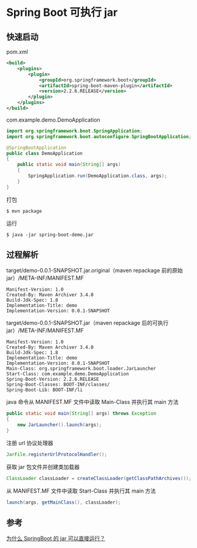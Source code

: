 # Spring Boot 可执行 jar

## 快速启动
pom.xml
```xml
<build>
    <plugins>
        <plugin>
            <groupId>org.springframework.boot</groupId>
            <artifactId>spring-boot-maven-plugin</artifactId>
            <version>2.2.6.RELEASE</version>
        </plugin>
    </plugins>
</build>
```

com.example.demo.DemoApplication
```java
import org.springframework.boot.SpringApplication;
import org.springframework.boot.autoconfigure.SpringBootApplication;

@SpringBootApplication
public class DemoApplication
{
    public static void main(String[] args)
    {
        SpringApplication.run(DemoApplication.class, args);
    }
}
```

打包
```shell
$ mvn package
```

运行
```shell
$ java -jar spring-boot-demo.jar
```

## 过程解析

target/demo-0.0.1-SNAPSHOT.jar.original（maven repackage 前的原始 jar）/META-INF/MANIFEST.MF
```
Manifest-Version: 1.0
Created-By: Maven Archiver 3.4.0
Build-Jdk-Spec: 1.8
Implementation-Title: demo
Implementation-Version: 0.0.1-SNAPSHOT
```

target/demo-0.0.1-SNAPSHOT.jar（maven repackage 后的可执行 jar）/META-INF/MANIFEST.MF
```
Manifest-Version: 1.0
Created-By: Maven Archiver 3.4.0
Build-Jdk-Spec: 1.8
Implementation-Title: demo
Implementation-Version: 0.0.1-SNAPSHOT
Main-Class: org.springframework.boot.loader.JarLauncher
Start-Class: com.example.demo.DemoApplication
Spring-Boot-Version: 2.2.6.RELEASE
Spring-Boot-Classes: BOOT-INF/classes/
Spring-Boot-Lib: BOOT-INF/li
```

java 命令从 MANIFEST.MF 文件中读取 Main-Class 并执行其 main 方法

```java
public static void main(String[] args) throws Exception
{
    new JarLauncher().launch(args);
}
```

注册 url 协议处理器
```java
JarFile.registerUrlProtocolHandler();
```

获取 jar 包文件并创建类加载器
```java
ClassLoader classLoader = createClassLoader(getClassPathArchives());
```

从 MANIFEST.MF 文件中读取 Start-Class 并执行其 main 方法
```java
launch(args, getMainClass(), classLoader);
```

## 参考
[为什么 SpringBoot 的 jar 可以直接运行？](https://mp.weixin.qq.com/s?__biz=MzA4NjgxMjQ5Mg==&mid=2665763886&idx=1&sn=70a5ec87f91aa00709925b9d267838f4)  
